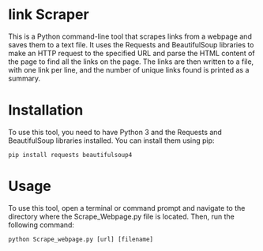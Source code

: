 # link Scraper

This is a Python command-line tool that scrapes links from a webpage and saves them to a text file. It uses the Requests and BeautifulSoup libraries to make an HTTP request to the specified URL and parse the HTML content of the page to find all the links on the page. The links are then written to a file, with one link per line, and the number of unique links found is printed as a summary.

# Installation
To use this tool, you need to have Python 3 and the Requests and BeautifulSoup libraries installed. You can install them using pip:

```
pip install requests beautifulsoup4
```

# Usage
To use this tool, open a terminal or command prompt and navigate to the directory where the Scrape_Webpage.py file is located. Then, run the following command:

```
python Scrape_webpage.py [url] [filename]
```
